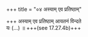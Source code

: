 +++
title = "०४ अस्याम् एव प्रतिष्ठाम्"

+++
अस्याम् एव प्रतिष्ठाम् आयतनं विन्दते  
यः (…) ॥ +++(see 17.27.4b)+++